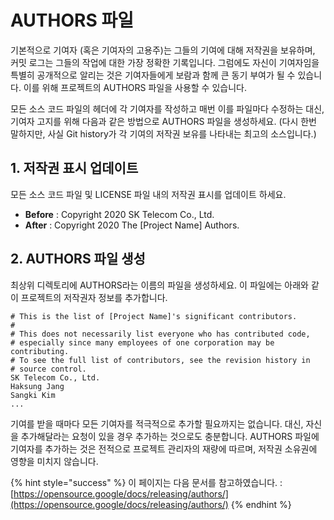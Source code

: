# AUTHORS 파일

기본적으로 기여자 \(혹은 기여자의 고용주\)는 그들의 기여에 대해 저작권을 보유하며, 커밋 로그는 그들의 작업에 대한 가장 정확한 기록입니다. 그럼에도 자신이 기여자임을 특별히 공개적으로 알리는 것은 기여자들에게 보람과 함께 큰 동기 부여가 될 수 있습니다. 이를 위해 프로젝트의 AUTHORS 파일을 사용할 수 있습니다. 

모든 소스 코드 파일의 헤더에 각 기여자를 작성하고 매번 이를 파일마다 수정하는 대신, 기여자 고지를 위해 다음과 같은 방법으로 AUTHORS 파일을 생성하세요. \(다시 한번 말하지만, 사실 Git history가 각 기여의 저작권 보유를 나타내는 최고의 소스입니다.\)

## 1. 저작권 표시 업데이트

모든 소스 코드 파일 및 LICENSE 파일 내의 저작권 표시를 업데이트 하세요. 

* **Before** : Copyright 2020 SK Telecom Co., Ltd.
* **After** : Copyright 2020 The \[Project Name\] Authors. 

## 2. AUTHORS 파일 생성

최상위 디렉토리에 AUTHORS라는 이름의 파일을 생성하세요. 이 파일에는 아래와 같이 프로젝트의 저작권자 정보를 추가합니다. 

```text
# This is the list of [Project Name]'s significant contributors.
#
# This does not necessarily list everyone who has contributed code,
# especially since many employees of one corporation may be contributing.
# To see the full list of contributors, see the revision history in
# source control.
SK Telecom Co., Ltd.
Haksung Jang
Sangki Kim
...
```

기여를 받을 때마다 모든 기여자를 적극적으로 추가할 필요까지는 없습니다. 대신, 자신을 추가해달라는 요청이 있을 경우 추가하는 것으로도 충분합니다. AUTHORS 파일에 기여자를 추가하는 것은 전적으로 프로젝트 관리자의 재량에 따르며, 저작권 소유권에 영향을 미치지 않습니다. 

{% hint style="success" %}
이 페이지는 다음 문서를 참고하였습니다. : [https://opensource.google/docs/releasing/authors/](https://opensource.google/docs/releasing/authors/)
{% endhint %}

